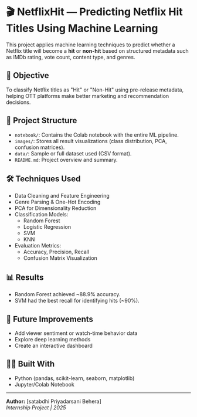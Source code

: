 # 🎬 NetflixHit — Predicting Netflix Hit Titles Using Machine Learning

This project applies machine learning techniques to predict whether a Netflix title will become a **hit** or **non-hit** based on structured metadata such as IMDb rating, vote count, content type, and genres.

## 📌 Objective
To classify Netflix titles as "Hit" or "Non-Hit" using pre-release metadata, helping OTT platforms make better marketing and recommendation decisions.

## 📁 Project Structure
- `notebook/`: Contains the Colab notebook with the entire ML pipeline.
- `images/`: Stores all result visualizations (class distribution, PCA, confusion matrices).
- `data/`: Sample or full dataset used (CSV format).
- `README.md`: Project overview and summary.

## 🛠️ Techniques Used
- Data Cleaning and Feature Engineering
- Genre Parsing & One-Hot Encoding
- PCA for Dimensionality Reduction
- Classification Models:
  - Random Forest
  - Logistic Regression
  - SVM
  - KNN
- Evaluation Metrics:
  - Accuracy, Precision, Recall
  - Confusion Matrix Visualization

## 📊 Results
- Random Forest achieved ~88.9% accuracy.
- SVM had the best recall for identifying hits (~90%).

<!--- ## 📈 Visuals ---->
<!---- <p align="center">
  <img src="images/fig1_dataset_balance.png" width="400"/>
  <img src="images/fig2_pca_variance.png" width="400"/>
</p>  ---->

## 🚀 Future Improvements
- Add viewer sentiment or watch-time behavior data
- Explore deep learning methods
- Create an interactive dashboard

## 👩‍💻 Built With
- Python (pandas, scikit-learn, seaborn, matplotlib)
- Jupyter/Colab Notebook

---

**Author:** [satabdhi Priyadarsani Behera]  
_Internship Project | 2025_
